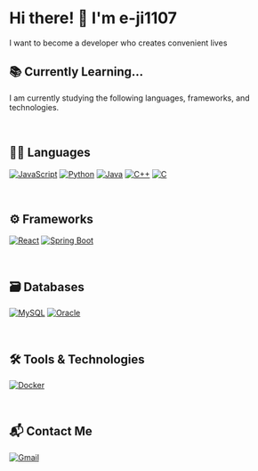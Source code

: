# Hi there! 👋 I'm e-ji1107
I want to become a developer who creates convenient lives

## 📚 Currently Learning...
I am currently studying the following languages, frameworks, and technologies.

<br>

## 🧑‍💻 Languages 
[![JavaScript](https://img.shields.io/badge/JavaScript-F7DF1E?style=flat&logo=javascript&logoColor=black)](https://developer.mozilla.org/en-US/docs/Web/JavaScript)
[![Python](https://img.shields.io/badge/Python-3776AB?style=flat&logo=python&logoColor=white)](https://www.python.org/)
[![Java](https://img.shields.io/badge/Java-007396?style=flat&logo=java&logoColor=white)](https://www.java.com/en/)
[![C++](https://img.shields.io/badge/C%2B%2B-00599C?style=flat&logo=c%2B%2B&logoColor=white)](https://isocpp.org/)
[![C](https://img.shields.io/badge/C-00599C?style=flat&logo=c&logoColor=white)](https://en.wikipedia.org/wiki/C_(programming_language))

<br>

## ⚙️ Frameworks 
[![React](https://img.shields.io/badge/React-61DAFB?style=flat&logo=react&logoColor=black)](https://reactjs.org/)
[![Spring Boot](https://img.shields.io/badge/Spring_Boot-6DB33F?style=flat&logo=springboot&logoColor=white)](https://spring.io/projects/spring-boot)

<br>

## 🗃️ Databases 
[![MySQL](https://img.shields.io/badge/MySQL-4479A1?style=flat&logo=mysql&logoColor=white)](https://www.mysql.com/)
[![Oracle](https://img.shields.io/badge/Oracle-F80000?style=flat&logo=oracle&logoColor=white)](https://www.oracle.com/database/)

<br>

## 🛠️ Tools & Technologies
[![Docker](https://img.shields.io/badge/Docker-2496ED?style=flat&logo=docker&logoColor=white)](https://www.docker.com/)

<br>

## 📬 Contact Me
[![Gmail](https://img.shields.io/badge/-Gmail-D14836?style=flat&logo=gmail&logoColor=white)](mailto:diddmswl1107@gmail.com)
